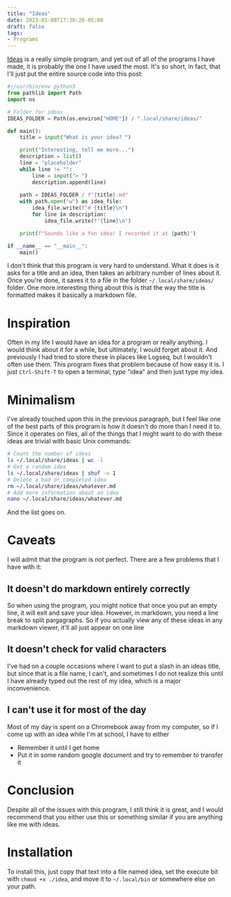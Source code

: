 ```yaml
---
title: "Ideas"
date: 2023-01-08T17:30:28-05:00
draft: false
tags:
- Programs
---
```

[Ideas](https://github.com/jonot-cyber/ideas) is a really simple program, and yet out of all of the programs I have made, it is probably the one I have used the most. It's so short, in fact, that I'll just put the entire source code into this post:
```python
#!/usr/bin/env python3
from pathlib import Path
import os

# Folder for ideas
IDEAS_FOLDER = Path(os.environ["HOME"]) / ".local/share/ideas/"

def main():
    title = input("What is your idea? ")

    print("Interesting, tell me more...")
    description = list()
    line = "placeholder"
    while line != "":
        line = input("> ")
        description.append(line)
    
    path = IDEAS_FOLDER / f"{title}.md"
    with path.open("w") as idea_file:
        idea_file.write(f"# {title}\n")
        for line in description:
            idea_file.write(f"{line}\n")

    print(f"Sounds like a fun idea! I recorded it at {path}")

if __name__ == "__main__":
    main()
```
I don't think that this program is very hard to understand. What it does is it asks for a title and an idea, then takes an arbitrary number of lines about it. Once you're done, it saves it to a file in the folder `~/.local/share/ideas/` folder. One more interesting thing about this is that the way the title is formatted makes it basically a markdown file.

# Inspiration
Often in my life I would have an idea for a program or really anything. I would think about it for a while, but ultimately, I would forget about it. And previously I had tried to store these in places like Logseq, but I wouldn't often use them. This program fixes that problem because of how easy it is. I just `Ctrl-Shift-T` to open a terminal, type "idea" and then just type my idea.

# Minimalism
I've already touched upon this in the previous paragraph, but I feel like one of the best parts of this program is how it doesn't do more than I need it to. Since it operates on files, all of the things that I might want to do with these ideas are trivial with basic Unix commands:
```bash
# Count the number of ideas
ls ~/.local/share/ideas | wc -l
# Get a random idea
ls ~/.local/share/ideas | shuf -n 1
# Delete a bad or completed idea
rm ~/.local/share/ideas/whatever.md
# Add more information about an idea
nano ~/.local/share/ideas/whatever.md
```
And the list goes on.
# Caveats
I will admit that the program is not perfect. There are a few problems that I have with it:
## It doesn't do markdown entirely correctly
So when using the program, you might notice that once you put an empty line, it will exit and save your idea. However, in markdown, you need a line break to split pargagraphs. So if you actually view any of these ideas in any markdown viewer, it'll all just appear on one line
## It doesn't check for valid characters
I've had on a couple occasions where I want to put a slash in an ideas title, but since that is a file name, I can't, and sometimes I do not realize this until I have already typed out the rest of my idea, which is a major inconvenience.
## I can't use it for most of the day
Most of my day is spent on a Chromebook away from my computer, so if I come up with an idea while I'm at school, I have to either
- Remember it until I get home
- Put it in some random google document and try to remember to transfer it
# Conclusion
Despite all of the issues with this program, I still think it is great, and I would recommend that you either use this or something similar if you are anything like me with ideas.
# Installation
To install this, just copy that text into a file named idea, set the execute bit with `chmod +x ./idea`, and move it to `~/.local/bin` or somewhere else on your path.